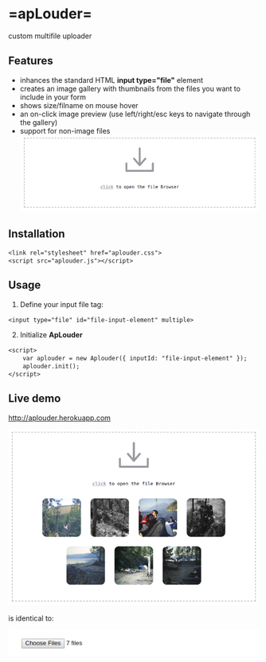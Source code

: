 # =apLouder=
custom multifile uploader

## Features
 * inhances the standard HTML **input type="file"** element
 * creates an image gallery with thumbnails from the files you want to include in your form
 * shows size/filname on mouse hover
 * an on-click image preview (use left/right/esc keys to navigate through the gallery)
 * support for non-image files
![alt tag](screenshot1.png?raw=true "apLouder")
 
## Installation
```
<link rel="stylesheet" href="aplouder.css">
<script src="aplouder.js"></script>
```
 
## Usage
1. Define your input file tag:
```
<input type="file" id="file-input-element" multiple>
```
2. Initialize **ApLouder**
```
<script>
    var aplouder = new Aplouder({ inputId: "file-input-element" });
    aplouder.init();
</script>
```
## Live demo
http://aplouder.herokuapp.com

![alt tag](screenshot2.png?raw=true "apLouder")

is identical to:

![alt tag](screenshot3.png?raw=true "standard input element")
